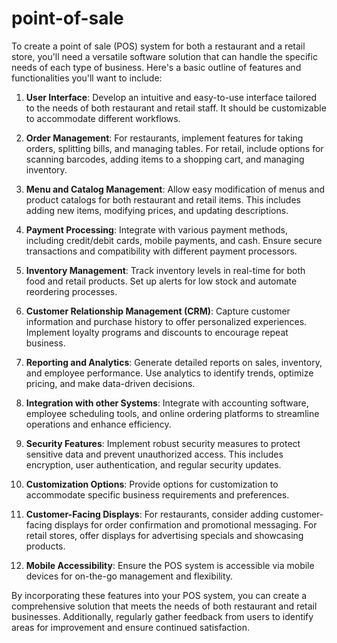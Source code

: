 # point-of-sale
To create a point of sale (POS) system for both a restaurant and a retail store, you'll need a versatile software solution that can handle the specific needs of each type of business. Here's a basic outline of features and functionalities you'll want to include:

1. **User Interface**: Develop an intuitive and easy-to-use interface tailored to the needs of both restaurant and retail staff. It should be customizable to accommodate different workflows.

2. **Order Management**: For restaurants, implement features for taking orders, splitting bills, and managing tables. For retail, include options for scanning barcodes, adding items to a shopping cart, and managing inventory.

3. **Menu and Catalog Management**: Allow easy modification of menus and product catalogs for both restaurant and retail items. This includes adding new items, modifying prices, and updating descriptions.

4. **Payment Processing**: Integrate with various payment methods, including credit/debit cards, mobile payments, and cash. Ensure secure transactions and compatibility with different payment processors.

5. **Inventory Management**: Track inventory levels in real-time for both food and retail products. Set up alerts for low stock and automate reordering processes.

6. **Customer Relationship Management (CRM)**: Capture customer information and purchase history to offer personalized experiences. Implement loyalty programs and discounts to encourage repeat business.

7. **Reporting and Analytics**: Generate detailed reports on sales, inventory, and employee performance. Use analytics to identify trends, optimize pricing, and make data-driven decisions.

8. **Integration with other Systems**: Integrate with accounting software, employee scheduling tools, and online ordering platforms to streamline operations and enhance efficiency.

9. **Security Features**: Implement robust security measures to protect sensitive data and prevent unauthorized access. This includes encryption, user authentication, and regular security updates.

10. **Customization Options**: Provide options for customization to accommodate specific business requirements and preferences.

11. **Customer-Facing Displays**: For restaurants, consider adding customer-facing displays for order confirmation and promotional messaging. For retail stores, offer displays for advertising specials and showcasing products.

12. **Mobile Accessibility**: Ensure the POS system is accessible via mobile devices for on-the-go management and flexibility.

By incorporating these features into your POS system, you can create a comprehensive solution that meets the needs of both restaurant and retail businesses. Additionally, regularly gather feedback from users to identify areas for improvement and ensure continued satisfaction.
